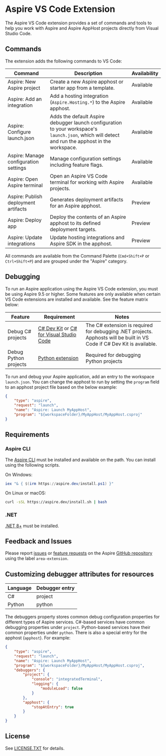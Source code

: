 
# Aspire VS Code Extension

The Aspire VS Code extension provides a set of commands and tools to help you work with Aspire and Aspire AppHost projects directly from Visual Studio Code.

## Commands

The extension adds the following commands to VS Code:

| Command | Description | Availability |
|---------|-------------|--------------|
| Aspire: New Aspire project | Create a new Aspire apphost or starter app from a template. | Available |
| Aspire: Add an integration | Add a hosting integration (`Aspire.Hosting.*`) to the Aspire apphost. | Available |
| Aspire: Configure launch.json | Adds the default Aspire debugger launch configuration to your workspace's `launch.json`, which will detect and run the apphost in the workspace. | Available |
| Aspire: Manage configuration settings | Manage configuration settings including feature flags. | Available |
| Aspire: Open Aspire terminal | Open an Aspire VS Code terminal for working with Aspire projects. | Available |
| Aspire: Publish deployment artifacts | Generates deployment artifacts for an Aspire apphost. | Preview |
| Aspire: Deploy app | Deploy the contents of an Aspire apphost to its defined deployment targets. | Preview |
| Aspire: Update integrations | Update hosting integrations and Aspire SDK in the apphost. | Preview |

All commands are available from the Command Palette (`Cmd+Shift+P` or `Ctrl+Shift+P`) and are grouped under the "Aspire" category.

## Debugging

To run an Aspire application using the Aspire VS Code extension, you must be using Aspire 9.5 or higher. Some features are only available when certain VS Code extensions are installed and available. See the feature matrix below:

| Feature | Requirement | Notes |
|---------|-------------|-------|
| Debug C# projects | [C# Dev Kit](https://marketplace.visualstudio.com/items?itemName=ms-dotnettools.csdevkit) or [C# for Visual Studio Code](https://marketplace.visualstudio.com/items?itemName=ms-dotnettools.csharp) | The C# extension is required for debugging .NET projects. Apphosts will be built in VS Code if C# Dev Kit is available. |
| Debug Python projects | [Python extension](https://marketplace.visualstudio.com/items?itemName=ms-python.python) | Required for debugging Python projects |

To run and debug your Aspire application, add an entry to the workspace `launch.json`. You can change the apphost to run by setting the `program` field to an apphost project file based on the below example:

```json
{
    "type": "aspire",
    "request": "launch",
    "name": "Aspire: Launch MyAppHost",
    "program": "${workspaceFolder}/MyAppHost/MyAppHost.csproj"
}
```


## Requirements

### Aspire CLI

The [Aspire CLI](https://learn.microsoft.com/dotnet/aspire/cli/install) must be installed and available on the path. You can install using the following scripts.

On Windows:

```powershell
iex "& { $(irm https://aspire.dev/install.ps1) }"
```

On Linux or macOS:

```sh
curl -sSL https://aspire.dev/install.sh | bash
```

### .NET

[.NET 8+](https://dotnet.microsoft.com/en-us/download) must be installed.

## Feedback and Issues

Please report [issues](https://github.com/dotnet/aspire/issues/new?template=10_bug_report.yml&labels=area-extension) or [feature requests](https://github.com/dotnet/aspire/issues/new?template=20_feature-request.yml&labels=area-extension) on the Aspire [GitHub repository](https://github.com/dotnet/aspire/issues) using the label `area-extension`.

## Customizing debugger attributes for resources

| Language | Debugger entry |
|----------|-----------------|
| C# | project |
| Python | python |

The debuggers property stores common debug configuration properties for different types of Aspire services.
C#-based services have common debugging properties under `project`. Python-based services have their common properties under `python`.
There is also a special entry for the apphost (`apphost`). For example:

```json
{
    "type": "aspire",
    "request": "launch",
    "name": "Aspire: Launch MyAppHost",
    "program": "${workspaceFolder}/MyAppHost/MyAppHost.csproj",
    "debuggers": {
        "project": {
            "console": "integratedTerminal",
            "logging": {
                "moduleLoad": false
            }
        },
        "apphost": {
            "stopAtEntry": true
        }
    }
}
```

## License

See [LICENSE.TXT](./LICENSE.TXT) for details.
